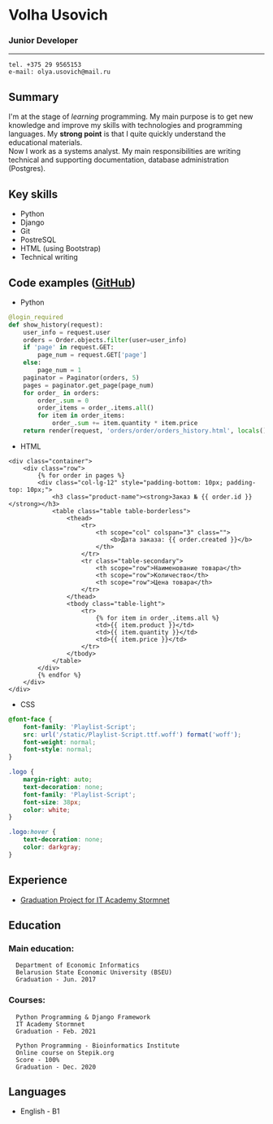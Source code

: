 # Volha Usovich

### Junior Developer
---------

    tel. +375 29 9565153
    e-mail: olya.usovich@mail.ru

## Summary

I'm at the stage of _learning_ programming. My main purpose is to get new knowledge and improve my skills with technologies and programming languages. My **strong point** is that I quite quickly understand the educational materials.  
Now I work as a systems analyst. My main responsibilities are writing technical and supporting documentation, database administration (Postgres).

## Key skills

-   Python
-   Django
-   Git
-   PostreSQL
-   HTML (using Bootstrap)
-   Technical writing

## Code examples ([GitHub](https://github.com/OlgaUsovich/finalProject/ 'view the project on GitHub'))

-   Python

```python
@login_required
def show_history(request):
    user_info = request.user
    orders = Order.objects.filter(user=user_info)
    if 'page' in request.GET:
        page_num = request.GET['page']
    else:
        page_num = 1
    paginator = Paginator(orders, 5)
    pages = paginator.get_page(page_num)
    for order_ in orders:
        order_.sum = 0
        order_items = order_.items.all()
        for item in order_items:
            order_.sum += item.quantity * item.price
    return render(request, 'orders/order/orders_history.html', locals())
```

-   HTML

```
<div class="container">
	<div class="row">
		{% for order in pages %}
		<div class="col-lg-12" style="padding-bottom: 10px; padding-top: 10px;">
			<h3 class="product-name"><strong>Заказ № {{ order.id }}</strong></h3>
			<table class="table table-borderless">
				<thead>
					<tr>
						<th scope="col" colspan="3" class="">
							<b>Дата заказа: {{ order.created }}</b>
						</th>
					</tr>
					<tr class="table-secondary">
						<th scope="row">Наименование товара</th>
						<th scope="row">Количество</th>
						<th scope="row">Цена товара</th>
					</tr>
				</thead>
				<tbody class="table-light">
					<tr>
						{% for item in order_.items.all %}
						<td>{{ item.product }}</td>
						<td>{{ item.quantity }}</td>
						<td>{{ item.price }}</td>
					</tr>
				</tbody>
			</table>
		</div>
		{% endfor %}
	</div>
</div>
```

-   CSS

```css
@font-face {
	font-family: 'Playlist-Script';
	src: url('/static/Playlist-Script.ttf.woff') format('woff');
	font-weight: normal;
	font-style: normal;
}

.logo {
	margin-right: auto;
	text-decoration: none;
	font-family: 'Playlist-Script';
	font-size: 38px;
	color: white;
}

.logo:hover {
	text-decoration: none;
	color: darkgray;
}
```

## Experience

-   [Graduation Project for IT Academy Stormnet](https://github.com/OlgaUsovich/finalProject/ 'view the project on GitHub')

## Education

### **Main education:**

      Department of Economic Informatics
      Belarusion State Economic University (BSEU)
      Graduation - Jun. 2017

### **Courses:**

      Python Programming & Django Framework
      IT Academy Stormnet
      Graduation - Feb. 2021

      Python Programming - Bioinformatics Institute
      Online course on Stepik.org
      Score - 100%
      Graduation - Dec. 2020

## Languages

-   English - B1
